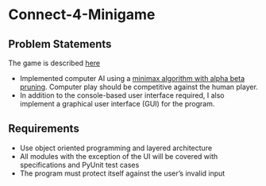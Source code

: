 # Connect-4-Minigame

## Problem Statements
The game is described [here](https://en.wikipedia.org/wiki/Connect_Four)
- Implemented computer AI using a [minimax algorithm with alpha beta pruning](https://en.wikipedia.org/wiki/Minimax). Computer play should be competitive against the human player.
- In addition to the console-based user interface required, I also implement a graphical user interface (GUI) for the program.
## Requirements

- Use object oriented programming and layered architecture
- All modules with the exception of the UI will be covered with specifications and PyUnit test cases
- The program must protect itself against the user’s invalid input
